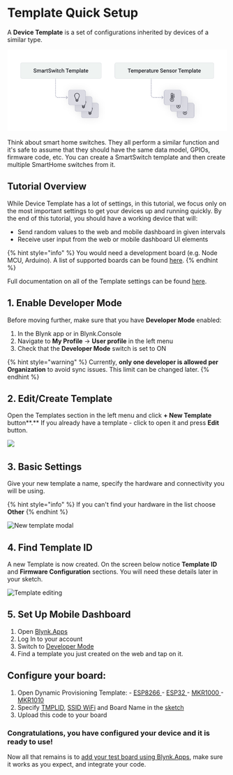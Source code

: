 # Template Quick Setup

A **Device Template** is a set of configurations inherited by devices of a similar type.

![](<../../.gitbook/assets/blynk-template-device-relationship (2).png>)

Think about smart home switches. They all perform a similar function and it's safe to assume that they should have the same data model, GPIOs, firmware code, etc. You can create a SmartSwitch template and then create multiple SmartHome switches from it.

## Tutorial Overview

While Device Template has a lot of settings, in this tutorial, we focus only on the most important settings to get your devices up and running quickly. By the end of this tutorial, you should have a working device that will:

* Send random values to the web and mobile dashboard in given intervals
* Receive user input from the web or mobile dashboard UI elements

{% hint style="info" %}
You would need a development board (e.g. Node MCU, Arduino). A list of supported boards can be found [here](../../blynk.edgent-firmware-api/supported-boards.md).
{% endhint %}

Full documentation on all of the Template settings can be found [here](../../blynk.console/templates/working-with-templates.md).

## **1. Enable Developer Mode**

Before moving further, make sure that you have **Developer Mode** enabled:

1. In the Blynk app or in Blynk.Console
2. Navigate to **My Profile** → **User profile** in the left menu
3. Check that the **Developer Mode** switch is set to ON

{% hint style="warning" %}
Currently, **only one developer is allowed per Organization** to avoid sync issues. This limit can be changed later.
{% endhint %}

## 2. Edit/Create Template

Open the Templates section in the left menu and click **+ New Template** button**.** If you already have a template - click to open it and press **Edit** button.

![](../../.gitbook/assets/open-templates.gif)

## 3. **Basic** Settings

Give your new template a name, specify the hardware and connectivity you will be using.

{% hint style="info" %}
If you can't find your hardware in the list choose **Other**
{% endhint %}

![New template modal](https://user-images.githubusercontent.com/72790181/119468187-e1e65700-bd4e-11eb-8cfd-7c6fffda7b09.png)

## 4. Find **Template ID**

A new Template is now created. On the screen below notice **Template ID** and **Firmware Configuration** sections. You will need these details later in your sketch.

![Template editing](https://user-images.githubusercontent.com/72790181/119468206-e6127480-bd4e-11eb-974a-d50402fbee52.png)

## 5. **Set Up Mobile Dashboard**

1. Open [Blynk.Apps](../../blynk.apps/overview.md)
2. Log In to your account
3. Switch to [Developer Mode](../developer-mode.md)
4. Find a template you just created on the web and tap on it.

## Configure your board:

1. Open Dynamic Provisioning Template: - [ESP8266 ](https://github.com/blynkkk/blynk-library/tree/master/examples/Blynk.Edgent/Edgent\_ESP8266)- [ESP32 ](https://github.com/blynkkk/blynk-library/tree/master/examples/Blynk.Edgent/Edgent\_ESP32)- [MKR1000 ](https://github.com/blynkkk/blynk-library/tree/master/examples/Blynk.Edgent/Edgent\_MKR1000)- [MKR1010](https://github.com/blynkkk/blynk-library/tree/master/examples/Blynk.Edgent/Edgent\_MKR1010)&#x20;
2. Specify [TMPLID](https://docs.blynk.io/en/blynk.console/templates/info/template-ids), [SSID WiFi](../../blynk.console/templates/info/hotspot-prefix.md) and Board Name in the [sketch](../activating-devices/)
3. Upload this code to your board

### Congratulations, you have configured your device and it is ready to use!

Now all that remains is to [add your test board using Blynk.Apps](../../blynk.apps/device-management/add-new-device.md), make sure it works as you expect, and integrate your code.
